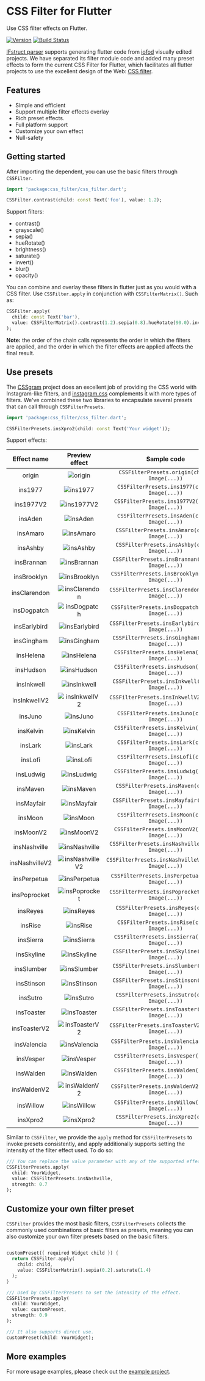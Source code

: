 # CSS Filter for Flutter

Use CSS filter effects on Flutter.

[![Version](https://img.shields.io/github/v/release/iofod/flutter_css_filter?label=version)](https://pub.dev/packages/css_filter)
[![Build Status](https://github.com/iofod/flutter_css_filter/workflows/build/badge.svg)](https://github.com/iofod/flutter_css_filter/actions)

[IFstruct parser](https://github.com/iofod/IFstruct-parser) supports generating flutter code from [iofod](https://www.iofod.com/) visually edited projects. We have separated its filter module code and added many preset effects to form the current CSS Filter for Flutter, which facilitates all flutter projects to use the excellent design of the Web: [CSS filter](https://developer.mozilla.org/en-US/docs/Web/CSS/filter).

## Features

- Simple and efficient
- Support multiple filter effects overlay
- Rich preset effects.
- Full platform support
- Customize your own effect
- Null-safety

## Getting started

After importing the dependent, you can use the basic filters through `CSSFilter`.

```dart
import 'package:css_filter/css_filter.dart';

CSSFilter.contrast(child: const Text('foo'), value: 1.2);
```

Support filters:

- contrast()
- grayscale()
- sepia()
- hueRotate()
- brightness()
- saturate()
- invert()
- blur()
- opacity()

You can combine and overlay these filters in flutter just as you would with a CSS filter. Use `CSSFilter.apply` in conjunction with `CSSFilterMatrix()`. Such as:

```dart
CSSFilter.apply(
  child: const Text('bar'),
  value: CSSFilterMatrix().contrast(1.2).sepia(0.8).hueRotate(90.0).invert(0.9).opacity(0.9)
);
```

**Note:** the order of the chain calls represents the order in which the filters are applied, and the order in which the filter effects are applied affects the final result.

## Use presets

The [CSSgram](https://github.com/una/CSSgram) project does an excellent job of providing the CSS world with Instagram-like filters, and [instagram.css](https://github.com/picturepan2/instagram.css) complements it with more types of filters. We've combined these two libraries to encapsulate several presets that can call through `CSSFilterPresets`.

```dart
import 'package:css_filter/css_filter.dart';

CSSFilterPresets.insXpro2(child: const Text('Your widget'));
```

Support effects:

| Effect name | Preview effect | Sample code |
| :----: | :----: | :----: |
| origin | ![origin](https://raw.githubusercontent.com/iofod/flutter_css_filter/main/assets/origin.jpg) | `CSSFilterPresets.origin(child: Image(...))` |
| ins1977 | ![ins1977](https://raw.githubusercontent.com/iofod/flutter_css_filter/main/assets/ins1977.jpg) | `CSSFilterPresets.ins1977(child: Image(...))` |
| ins1977V2 | ![ins1977V2](https://raw.githubusercontent.com/iofod/flutter_css_filter/main/assets/ins1977V2.jpg) | `CSSFilterPresets.ins1977V2(child: Image(...))` |
| insAden | ![insAden](https://raw.githubusercontent.com/iofod/flutter_css_filter/main/assets/insAden.jpg) | `CSSFilterPresets.insAden(child: Image(...))` |
| insAmaro | ![insAmaro](https://raw.githubusercontent.com/iofod/flutter_css_filter/main/assets/insAmaro.jpg) | `CSSFilterPresets.insAmaro(child: Image(...))` |
| insAshby | ![insAshby](https://raw.githubusercontent.com/iofod/flutter_css_filter/main/assets/insAshby.jpg) | `CSSFilterPresets.insAshby(child: Image(...))` |
| insBrannan | ![insBrannan](https://raw.githubusercontent.com/iofod/flutter_css_filter/main/assets/insBrannan.jpg) | `CSSFilterPresets.insBrannan(child: Image(...))` |
| insBrooklyn | ![insBrooklyn](https://raw.githubusercontent.com/iofod/flutter_css_filter/main/assets/insBrooklyn.jpg) | `CSSFilterPresets.insBrooklyn(child: Image(...))` |
| insClarendon | ![insClarendon](https://raw.githubusercontent.com/iofod/flutter_css_filter/main/assets/insClarendon.jpg) | `CSSFilterPresets.insClarendon(child: Image(...))` |
| insDogpatch | ![insDogpatch](https://raw.githubusercontent.com/iofod/flutter_css_filter/main/assets/insDogpatch.jpg) | `CSSFilterPresets.insDogpatch(child: Image(...))` |
| insEarlybird | ![insEarlybird](https://raw.githubusercontent.com/iofod/flutter_css_filter/main/assets/insEarlybird.jpg) | `CSSFilterPresets.insEarlybird(child: Image(...))` |
| insGingham | ![insGingham](https://raw.githubusercontent.com/iofod/flutter_css_filter/main/assets/insGingham.jpg) | `CSSFilterPresets.insGingham(child: Image(...))` |
| insHelena | ![insHelena](https://raw.githubusercontent.com/iofod/flutter_css_filter/main/assets/insHelena.jpg) | `CSSFilterPresets.insHelena(child: Image(...))` |
| insHudson | ![insHudson](https://raw.githubusercontent.com/iofod/flutter_css_filter/main/assets/insHudson.jpg) | `CSSFilterPresets.insHudson(child: Image(...))` |
| insInkwell | ![insInkwell](https://raw.githubusercontent.com/iofod/flutter_css_filter/main/assets/insInkwell.jpg) | `CSSFilterPresets.insInkwell(child: Image(...))` |
| insInkwellV2 | ![insInkwellV2](https://raw.githubusercontent.com/iofod/flutter_css_filter/main/assets/insInkwellV2.jpg) | `CSSFilterPresets.insInkwellV2(child: Image(...))` |
| insJuno | ![insJuno](https://raw.githubusercontent.com/iofod/flutter_css_filter/main/assets/insJuno.jpg) | `CSSFilterPresets.insJuno(child: Image(...))` |
| insKelvin | ![insKelvin](https://raw.githubusercontent.com/iofod/flutter_css_filter/main/assets/insKelvin.jpg) | `CSSFilterPresets.insKelvin(child: Image(...))` |
| insLark | ![insLark](https://raw.githubusercontent.com/iofod/flutter_css_filter/main/assets/insLark.jpg) | `CSSFilterPresets.insLark(child: Image(...))` |
| insLofi | ![insLofi](https://raw.githubusercontent.com/iofod/flutter_css_filter/main/assets/insLofi.jpg) | `CSSFilterPresets.insLofi(child: Image(...))` |
| insLudwig | ![insLudwig](https://raw.githubusercontent.com/iofod/flutter_css_filter/main/assets/insLudwig.jpg) | `CSSFilterPresets.insLudwig(child: Image(...))` |
| insMaven | ![insMaven](https://raw.githubusercontent.com/iofod/flutter_css_filter/main/assets/insMaven.jpg) | `CSSFilterPresets.insMaven(child: Image(...))` |
| insMayfair | ![insMayfair](https://raw.githubusercontent.com/iofod/flutter_css_filter/main/assets/insMayfair.jpg) | `CSSFilterPresets.insMayfair(child: Image(...))` |
| insMoon | ![insMoon](https://raw.githubusercontent.com/iofod/flutter_css_filter/main/assets/insMoon.jpg) | `CSSFilterPresets.insMoon(child: Image(...))` |
| insMoonV2 | ![insMoonV2](https://raw.githubusercontent.com/iofod/flutter_css_filter/main/assets/insMoonV2.jpg) | `CSSFilterPresets.insMoonV2(child: Image(...))` |
| insNashville | ![insNashville](https://raw.githubusercontent.com/iofod/flutter_css_filter/main/assets/insNashville.jpg) | `CSSFilterPresets.insNashville(child: Image(...))` |
| insNashvilleV2 | ![insNashvilleV2](https://raw.githubusercontent.com/iofod/flutter_css_filter/main/assets/insNashvilleV2.jpg) | `CSSFilterPresets.insNashvilleV2(child: Image(...))` |
| insPerpetua | ![insPerpetua](https://raw.githubusercontent.com/iofod/flutter_css_filter/main/assets/insPerpetua.jpg) | `CSSFilterPresets.insPerpetua(child: Image(...))` |
| insPoprocket | ![insPoprocket](https://raw.githubusercontent.com/iofod/flutter_css_filter/main/assets/insPoprocket.jpg) | `CSSFilterPresets.insPoprocket(child: Image(...))` |
| insReyes | ![insReyes](https://raw.githubusercontent.com/iofod/flutter_css_filter/main/assets/insReyes.jpg) | `CSSFilterPresets.insReyes(child: Image(...))` |
| insRise | ![insRise](https://raw.githubusercontent.com/iofod/flutter_css_filter/main/assets/insRise.jpg) | `CSSFilterPresets.insRise(child: Image(...))` |
| insSierra | ![insSierra](https://raw.githubusercontent.com/iofod/flutter_css_filter/main/assets/insSierra.jpg) | `CSSFilterPresets.insSierra(child: Image(...))` |
| insSkyline | ![insSkyline](https://raw.githubusercontent.com/iofod/flutter_css_filter/main/assets/insSkyline.jpg) | `CSSFilterPresets.insSkyline(child: Image(...))` |
| insSlumber | ![insSlumber](https://raw.githubusercontent.com/iofod/flutter_css_filter/main/assets/insSlumber.jpg) | `CSSFilterPresets.insSlumber(child: Image(...))` |
| insStinson | ![insStinson](https://raw.githubusercontent.com/iofod/flutter_css_filter/main/assets/insStinson.jpg) | `CSSFilterPresets.insStinson(child: Image(...))` |
| insSutro | ![insSutro](https://raw.githubusercontent.com/iofod/flutter_css_filter/main/assets/insSutro.jpg) | `CSSFilterPresets.insSutro(child: Image(...))` |
| insToaster | ![insToaster](https://raw.githubusercontent.com/iofod/flutter_css_filter/main/assets/insToaster.jpg) | `CSSFilterPresets.insToaster(child: Image(...))` |
| insToasterV2 | ![insToasterV2](https://raw.githubusercontent.com/iofod/flutter_css_filter/main/assets/insToasterV2.jpg) | `CSSFilterPresets.insToasterV2(child: Image(...))` |
| insValencia | ![insValencia](https://raw.githubusercontent.com/iofod/flutter_css_filter/main/assets/insValencia.jpg) | `CSSFilterPresets.insValencia(child: Image(...))` |
| insVesper | ![insVesper](https://raw.githubusercontent.com/iofod/flutter_css_filter/main/assets/insVesper.jpg) | `CSSFilterPresets.insVesper(child: Image(...))` |
| insWalden | ![insWalden](https://raw.githubusercontent.com/iofod/flutter_css_filter/main/assets/insWalden.jpg) | `CSSFilterPresets.insWalden(child: Image(...))` |
| insWaldenV2 | ![insWaldenV2](https://raw.githubusercontent.com/iofod/flutter_css_filter/main/assets/insWaldenV2.jpg) | `CSSFilterPresets.insWaldenV2(child: Image(...))` |
| insWillow | ![insWillow](https://raw.githubusercontent.com/iofod/flutter_css_filter/main/assets/insWillow.jpg) | `CSSFilterPresets.insWillow(child: Image(...))` |
| insXpro2 | ![insXpro2](https://raw.githubusercontent.com/iofod/flutter_css_filter/main/assets/insXpro2.jpg) | `CSSFilterPresets.insXpro2(child: Image(...))` |

Similar to `CSSFilter`, we provide the `apply` method for `CSSFilterPresets` to invoke presets consistently, and apply additionally supports setting the intensity of the filter effect used. To do so:

```dart
/// You can replace the value parameter with any of the supported effects.
CSSFilterPresets.apply(
  child: YourWidget,
  value: CSSFilterPresets.insNashville, 
  strength: 0.7
);
```

## Customize your own filter preset

`CSSFilter` provides the most basic filters, `CSSFilterPresets` collects the commonly used combinations of basic filters as presets, meaning you can also customize your own filter presets based on the basic filters.

```dart

customPreset({ required Widget child }) {
  return CSSFilter.apply(
    child: child, 
    value: CSSFilterMatrix().sepia(0.2).saturate(1.4)
  );
}

/// Used by CSSFilterPresets to set the intensity of the effect.
CSSFilterPresets.apply(
  child: YourWidget,
  value: customPreset,
  strength: 0.9
);

/// It also supports direct use.
customPreset(child: YourWidget);
```

## More examples

For more usage examples, please check out the [example project](https://github.com/iofod/flutter_css_filter/tree/main/example).
